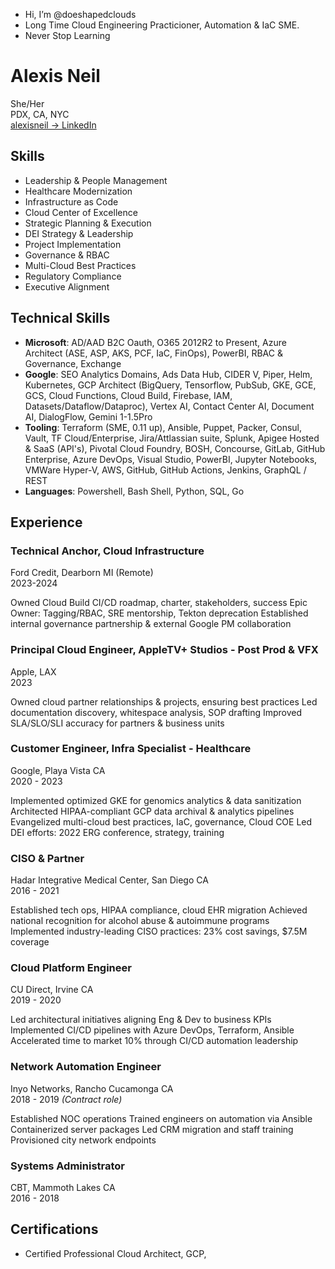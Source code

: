 - Hi, I’m @doeshapedclouds
- Long Time Cloud Engineering Practicioner, Automation & IaC SME.
- Never Stop Learning

# Alexis Neil 
She/Her  
PDX, CA, NYC  
[alexisneil → LinkedIn](link)

## Skills
- Leadership & People Management
- Healthcare Modernization
- Infrastructure as Code
- Cloud Center of Excellence
- Strategic Planning & Execution
- DEI Strategy & Leadership
- Project Implementation
- Governance & RBAC
- Multi-Cloud Best Practices
- Regulatory Compliance
- Executive Alignment

## Technical Skills
- **Microsoft**: AD/AAD B2C Oauth, O365 2012R2 to Present, Azure Architect (ASE, ASP, AKS, PCF, IaC, FinOps), PowerBI, RBAC & Governance, Exchange
- **Google**: SEO Analytics Domains, Ads Data Hub, CIDER V, Piper, Helm, Kubernetes, GCP Architect (BigQuery, Tensorflow, PubSub, GKE, GCE, GCS, Cloud Functions, Cloud Build, Firebase, IAM, Datasets/Dataflow/Dataproc), Vertex AI, Contact Center AI, Document AI, DialogFlow, Gemini 1-1.5Pro
- **Tooling**: Terraform (SME, 0.11 up), Ansible, Puppet, Packer, Consul, Vault, TF Cloud/Enterprise, Jira/Attlassian suite, Splunk, Apigee Hosted & SaaS (API's), Pivotal Cloud Foundry, BOSH, Concourse, GitLab, GitHub Enterprise, Azure DevOps, Visual Studio, PowerBI, Jupyter Notebooks, VMWare Hyper-V, AWS, GitHub, GitHub Actions, Jenkins, GraphQL / REST
- **Languages**: Powershell, Bash Shell, Python, SQL, Go

## Experience

### Technical Anchor, Cloud Infrastructure
Ford Credit, Dearborn MI (Remote)  
2023-2024

Owned Cloud Build CI/CD roadmap, charter, stakeholders, success
Epic Owner: Tagging/RBAC, SRE mentorship, Tekton deprecation
Established internal governance partnership & external Google PM collaboration

### Principal Cloud Engineer, AppleTV+ Studios - Post Prod & VFX
Apple, LAX  
2023

Owned cloud partner relationships & projects, ensuring best practices
Led documentation discovery, whitespace analysis, SOP drafting
Improved SLA/SLO/SLI accuracy for partners & business units

### Customer Engineer, Infra Specialist - Healthcare
Google, Playa Vista CA  
2020 - 2023

Implemented optimized GKE for genomics analytics & data sanitization
Architected HIPAA-compliant GCP data archival & analytics pipelines
Evangelized multi-cloud best practices, IaC, governance, Cloud COE
Led DEI efforts: 2022 ERG conference, strategy, training

### CISO & Partner
Hadar Integrative Medical Center, San Diego CA  
2016 - 2021

Established tech ops, HIPAA compliance, cloud EHR migration
Achieved national recognition for alcohol abuse & autoimmune programs
Implemented industry-leading CISO practices: 23% cost savings, $7.5M coverage

### Cloud Platform Engineer
CU Direct, Irvine CA  
2019 - 2020

Led architectural initiatives aligning Eng & Dev to business KPIs
Implemented CI/CD pipelines with Azure DevOps, Terraform, Ansible
Accelerated time to market 10% through CI/CD automation leadership

### Network Automation Engineer
Inyo Networks, Rancho Cucamonga CA  
2018 - 2019
*(Contract role)*

Established NOC operations
Trained engineers on automation via Ansible
Containerized server packages
Led CRM migration and staff training
Provisioned city network endpoints

### Systems Administrator
CBT, Mammoth Lakes CA  
2016 - 2018

## Certifications
- Certified Professional Cloud Architect, GCP,


<!---
deer-drool/deer-drool is a ✨ special ✨ repository because its `README.md` (this file) appears on your GitHub profile.
You can click the Preview link to take a look at your changes.
--->
